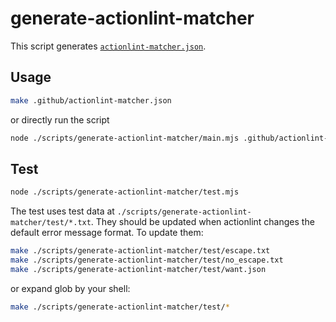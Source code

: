 generate-actionlint-matcher
===========================

This script generates [`actionlint-matcher.json`](../../.github/actionlint-matcher.json).

## Usage

```sh
make .github/actionlint-matcher.json
```

or directly run the script

```sh
node ./scripts/generate-actionlint-matcher/main.mjs .github/actionlint-matcher.json
```

## Test

```sh
node ./scripts/generate-actionlint-matcher/test.mjs
```

The test uses test data at `./scripts/generate-actionlint-matcher/test/*.txt`. They should be updated when actionlint changes
the default error message format. To update them:

```sh
make ./scripts/generate-actionlint-matcher/test/escape.txt
make ./scripts/generate-actionlint-matcher/test/no_escape.txt
make ./scripts/generate-actionlint-matcher/test/want.json
```

or expand glob by your shell:

```sh
make ./scripts/generate-actionlint-matcher/test/*
```
